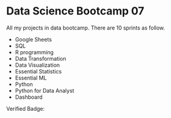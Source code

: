 # Data Science Bootcamp 07
All my projects in data bootcamp. There are 10 sprints as follow.

* Google Sheets
* SQL
* R programming
* Data Transformation
* Data Visualization
* Essential Statistics
* Essential ML
* Python
* Python for Data Analyst
* Dashboard

Verified Badge:
